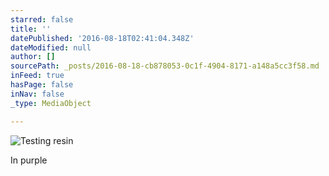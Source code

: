 ```yaml
---
starred: false
title: ''
datePublished: '2016-08-18T02:41:04.348Z'
dateModified: null
author: []
sourcePath: _posts/2016-08-18-cb878053-0c1f-4904-8171-a148a5cc3f58.md
inFeed: true
hasPage: false
inNav: false
_type: MediaObject

---
```

![Testing resin](https://the-grid-user-content.s3-us-west-2.amazonaws.com/4a6fafae-ff9c-48c4-a3c8-21cde5cdb7ea.jpg)

In purple